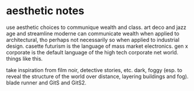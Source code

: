 # aesthetic notes

use aesthetic choices to communique wealth and class. art deco and jazz age and streamline moderne can communicate wealth when applied to architectural, tho perhaps not necessarily so when applied to industrial design. casette futurism is the language of mass market electronics. gen x corporate is the default language of the high tech corporate net world. things like this.

take inspiration from film noir, detective stories, etc. dark, foggy (esp. to reveal the structure of the world over distance, layering buildings and fog). blade runner and GitS and GitS2.